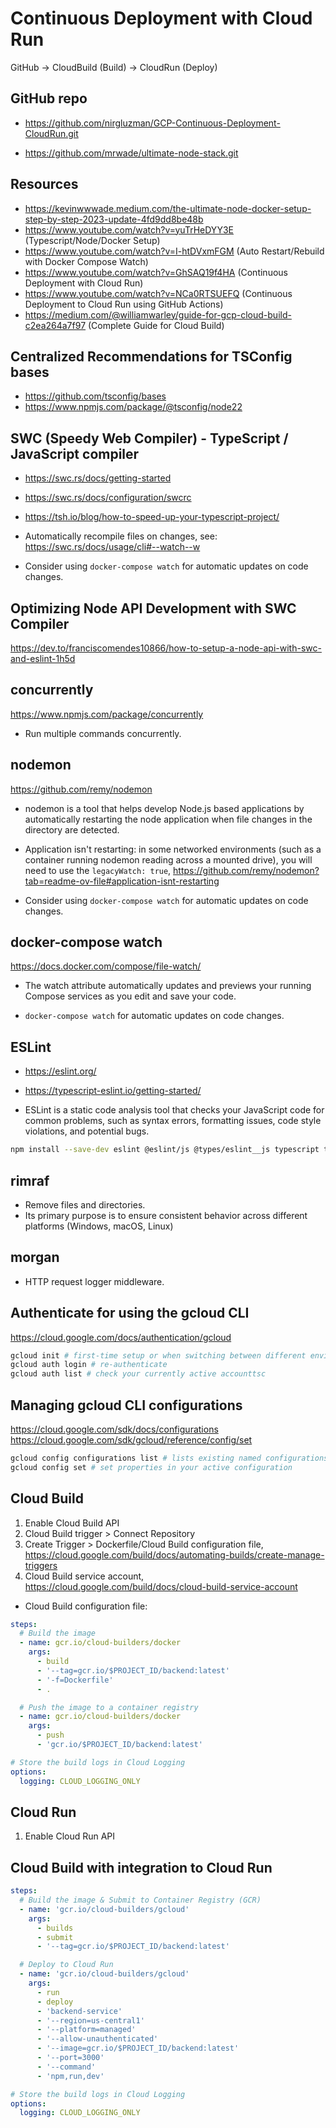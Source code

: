 # Continuous Deployment with Cloud Run

GitHub -> CloudBuild (Build) -> CloudRun (Deploy)

## GitHub repo

- https://github.com/nirgluzman/GCP-Continuous-Deployment-CloudRun.git

- https://github.com/mrwade/ultimate-node-stack.git

## Resources

- https://kevinwwwade.medium.com/the-ultimate-node-docker-setup-step-by-step-2023-update-4fd9dd8be48b
- https://www.youtube.com/watch?v=yuTrHeDYY3E (Typescript/Node/Docker Setup)
- https://www.youtube.com/watch?v=I-htDVxmFGM (Auto Restart/Rebuild with Docker Compose Watch)
- https://www.youtube.com/watch?v=GhSAQ19f4HA (Continuous Deployment with Cloud Run)
- https://www.youtube.com/watch?v=NCa0RTSUEFQ (Continuous Deployment to Cloud Run using GitHub
  Actions)
- https://medium.com/@williamwarley/guide-for-gcp-cloud-build-c2ea264a7f97 (Complete Guide for Cloud
  Build)

## Centralized Recommendations for TSConfig bases

- https://github.com/tsconfig/bases
- https://www.npmjs.com/package/@tsconfig/node22

## SWC (Speedy Web Compiler) - TypeScript / JavaScript compiler

- https://swc.rs/docs/getting-started
- https://swc.rs/docs/configuration/swcrc
- https://tsh.io/blog/how-to-speed-up-your-typescript-project/

- Automatically recompile files on changes, see: https://swc.rs/docs/usage/cli#--watch--w

- Consider using `docker-compose watch` for automatic updates on code changes.

## Optimizing Node API Development with SWC Compiler

https://dev.to/franciscomendes10866/how-to-setup-a-node-api-with-swc-and-eslint-1h5d

## concurrently

https://www.npmjs.com/package/concurrently

- Run multiple commands concurrently.

## nodemon

https://github.com/remy/nodemon

- nodemon is a tool that helps develop Node.js based applications by automatically restarting the
  node application when file changes in the directory are detected.

- Application isn't restarting: in some networked environments (such as a container running nodemon
  reading across a mounted drive), you will need to use the `legacyWatch: true`,
  https://github.com/remy/nodemon?tab=readme-ov-file#application-isnt-restarting

- Consider using `docker-compose watch` for automatic updates on code changes.

## docker-compose watch

https://docs.docker.com/compose/file-watch/

- The watch attribute automatically updates and previews your running Compose services as you edit
  and save your code.

- `docker-compose watch` for automatic updates on code changes.

## ESLint

- https://eslint.org/
- https://typescript-eslint.io/getting-started/

- ESLint is a static code analysis tool that checks your JavaScript code for common problems, such
  as syntax errors, formatting issues, code style violations, and potential bugs.

```bash
npm install --save-dev eslint @eslint/js @types/eslint__js typescript typescript-eslint
```

## rimraf

- Remove files and directories.
- Its primary purpose is to ensure consistent behavior across different platforms (Windows, macOS,
  Linux)

## morgan

- HTTP request logger middleware.

## Authenticate for using the gcloud CLI

https://cloud.google.com/docs/authentication/gcloud

```bash
gcloud init # first-time setup or when switching between different environments
gcloud auth login # re-authenticate
gcloud auth list # check your currently active accounttsc
```

## Managing gcloud CLI configurations

https://cloud.google.com/sdk/docs/configurations
https://cloud.google.com/sdk/gcloud/reference/config/set

```bash
gcloud config configurations list # lists existing named configurations
gcloud config set # set properties in your active configuration
```

## Cloud Build

1. Enable Cloud Build API
2. Cloud Build trigger > Connect Repository
3. Create Trigger > Dockerfile/Cloud Build configuration file,
   https://cloud.google.com/build/docs/automating-builds/create-manage-triggers
4. Cloud Build service account, https://cloud.google.com/build/docs/cloud-build-service-account

- Cloud Build configuration file:

```yaml
steps:
  # Build the image
  - name: gcr.io/cloud-builders/docker
    args:
      - build
      - '--tag=gcr.io/$PROJECT_ID/backend:latest'
      - '-f=Dockerfile'
      - .

  # Push the image to a container registry
  - name: gcr.io/cloud-builders/docker
    args:
      - push
      - 'gcr.io/$PROJECT_ID/backend:latest'

# Store the build logs in Cloud Logging
options:
  logging: CLOUD_LOGGING_ONLY
```

## Cloud Run

1. Enable Cloud Run API

## Cloud Build with integration to Cloud Run

```yaml
steps:
  # Build the image & Submit to Container Registry (GCR)
  - name: 'gcr.io/cloud-builders/gcloud'
    args:
      - builds
      - submit
      - '--tag=gcr.io/$PROJECT_ID/backend:latest'

  # Deploy to Cloud Run
  - name: 'gcr.io/cloud-builders/gcloud'
    args:
      - run
      - deploy
      - 'backend-service'
      - '--region=us-central1'
      - '--platform=managed'
      - '--allow-unauthenticated'
      - '--image=gcr.io/$PROJECT_ID/backend:latest'
      - '--port=3000'
      - '--command'
      - 'npm,run,dev'

# Store the build logs in Cloud Logging
options:
  logging: CLOUD_LOGGING_ONLY
```
